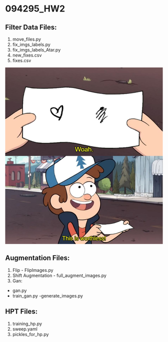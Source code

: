 # 094295_HW2

## Filter Data Files:
1. move_files.py
2. fix_imgs_labels.py
3. fix_imgs_labels_Atar.py
4. new_fixes.csv
5. fixes.csv

![Web interface](https://github.com/LiorYariv1/094295_HW2/blob/a80fc9ac9b4dbea619ba35ebb3e050c7a7863709/baf8997d-046a-49ae-9bdd-02b0b45c9bc6.jfif?raw=true)


## Augmentation Files:
1. Flip - FlipImages.py <br>
2. Shift Augmentation - full_augment_images.py <br>
3. Gan: <br>
  - gan.py
  - train_gan.py
  -generate_images.py
  
  
## HPT Files:
1. training_hp.py
2. sweep.yaml
3. pickles_for_hp.py
